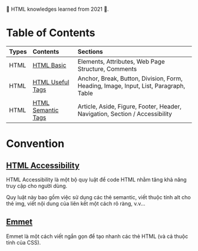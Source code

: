 <link rel='stylesheet' href='../main.css'>

💙 HTML knowledges learned from 2021 💙.

# Table of Contents

| Types | Contents                                  | Sections                                                                             |
| ----- | :---------------------------------------- | :----------------------------------------------------------------------------------- |
| HTML  | [HTML Basic](./html.md)                   | Elements, Attributes, Web Page Structure, Comments                                   |
| HTML  | [HTML Useful Tags](./html_useful_tags.md) | Anchor, Break, Button, Division, Form, Heading, Image, Input, List, Paragraph, Table |
| HTML  | [HTML Semantic Tags](./html_semantic.md)  | Article, Aside, Figure, Footer, Header, Navigation, Section / Accessibility          |

# Convention

## [HTML Accessibility](https://www.w3schools.com/html/html_accessibility.asp)

HTML Accessibility là một bộ quy luật để code HTML nhằm tăng khả năng truy cập cho người dùng.

Quy luật này bao gồm việc sử dụng các thẻ semantic, viết thuộc tính alt cho thẻ img, viết nội dung của liên kết một cách rõ ràng, v.v...

## [Emmet](https://docs.emmet.io/cheat-sheet/)

Emmet là một cách viết ngắn gọn để tạo nhanh các thẻ HTML (và cả thuộc tính của CSS).
